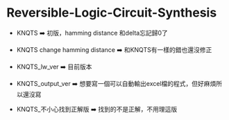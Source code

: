 # Reversible-Logic-Circuit-Synthesis

* KNQTS ➡️ 初版，hamming distance 和delta忘記歸0了

* KNQTS change hamming distance ➡️ 和KNQTS有一樣的錯也還沒修正

* KNQTS_lw_ver ➡️ 目前版本

* KNQTS_output_ver ➡️ 想要寫一個可以自動輸出excel檔的程式，但好麻煩所以還沒寫

* KNQTS_不小心找到正解版 ➡️ 找到的不是正解，不用理這版